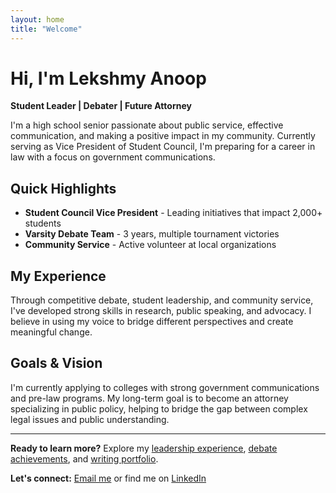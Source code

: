 ```yaml
---
layout: home
title: "Welcome"
---
```


# Hi, I'm Lekshmy Anoop

**Student Leader | Debater | Future Attorney**

I'm a high school senior passionate about public service, effective communication, and making a positive impact in my community. Currently serving as Vice President of Student Council, I'm preparing for a career in law with a focus on government communications.

## Quick Highlights

- **Student Council Vice President** - Leading initiatives that impact 2,000+ students
- **Varsity Debate Team** - 3 years, multiple tournament victories  
- **Community Service** - Active volunteer at local organizations

## My Experience

Through competitive debate, student leadership, and community service, I've developed strong skills in research, public speaking, and advocacy. I believe in using my voice to bridge different perspectives and create meaningful change.

## Goals & Vision

I'm currently applying to colleges with strong government communications and pre-law programs. My long-term goal is to become an attorney specializing in public policy, helping to bridge the gap between complex legal issues and public understanding.

---

**Ready to learn more?** Explore my [leadership experience](leadership), [debate achievements](debate), and [writing portfolio](writing).

**Let's connect:** [Email me](mailto:your-email@example.com) or find me on [LinkedIn](https://linkedin.com/in/yourprofile)

